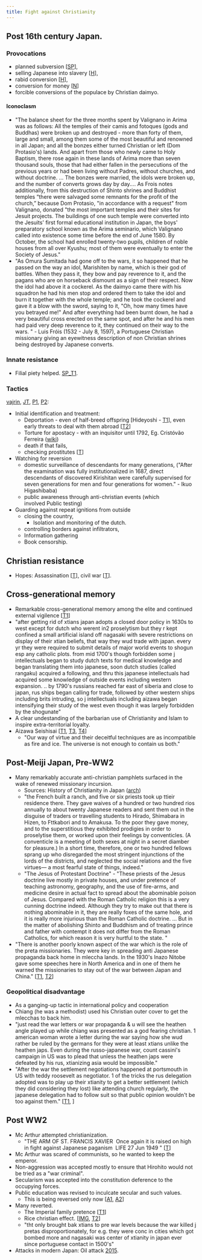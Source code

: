 ```yaml
---
title: Fight against Christianity
---
```



## Post 16th century Japan.

### Provocations
- planned subversion \[[SP](https://vajrin.wordpress.com/2014/05/18/christian-missionaries-the-vanguard-of-western-imperialism/)\], 
- selling Japanese into slavery \[[H](https://twitter.com/Rjrasva/status/585565928202629121)\], 
- rabid conversion \[[H](https://twitter.com/Rjrasva/status/585565928202629121)\], 
- conversion for money \[[N](https://twitter.com/Rjrasva/status/607506211903295488)\] 
- forcible conversions of the populace by Christian daimyo.

#### Iconoclasm
- "The balance sheet for the three months spent by Valignano in Arima was as follows: All the temples of their camis and fotoques (gods and Buddhas) were broken up and destroyed - more than forty of them, large and small, among them some of the most beautiful and renowned in all Japan; and all the bonzes either turned Christian or left (Dom Protasio's) lands. And apart from those who newly came to Holy Baptism, there rose again in these lands of Arima more than seven thousand souls, those that had either fallen in the persecutions of the previous years or had been living without Padres, without churches, and without doctrine. ... The bonzes were married, the idols were broken up, and the number of converts grows day by day.... As Frois notes additionally, from this destruction of Shinto shrines and Buddhist temples “there were salvaged some remnants for the profit of the church,” because Dom Protasio, "in accordance with a request" from Valignano, donated "the most important temples and their sites for Jesuit projects. The buildings of one such temple were converted into the Jesuits' first formal educational institution in Japan, the boys' preparatory school known as the Arima seminario, which Valignano called into existence some time before the end of June 1580. By October, the school had enrolled twenty-two pupils, children of noble houses from all over Kyushu; most of them were eventually to enter the Society of Jesus."
- "As Omura Sumitada had gone off to the wars, it so happened that he passed on the way an idol, Marishiten by name, which is their god of battles. When they pass it, they bow and pay reverence to it, and the pagans who are on horseback dismount as a sign of their respect. Now the idol had above it a cockerel. As the daimyo came there with his squadron he had his men stop and ordered them to take the idol and burn it together with the whole temple; and he took the cockerel and gave it a blow with the sword, saying to it, "Oh, how many times have you betrayed me!" And after everything had been burnt down, he had a very beautiful cross erected on the same spot, and after he and his men had paid very deep reverence to it, they continued on their way to the wars. " - Luis Fróis (1532 - July 8, 1597), a Portuguese Christian missionary giving an eyewitness description of non Christian shrines being destroyed by Japanese converts.

### Innate resistance
- Filial piety helped. [SP_T1](https://twitter.com/Rjrasva/status/607575601994702851).

### Tactics 

[vajrin](http://vajrin.wordpress.com/2014/04/18/how-japan-dealt-with-the-christian-threat/), [JT](http://www.japantimes.co.jp/news/2014/12/20/national/history/christian-missionaries-find-japan-tough-nut-crack/#.VJ92m3QQA), [P1](http://www.patheos.com/blogs/anxiousbench/2014/02/destroying-japanese-christianity/), [P2](http://www.patheos.com/blogs/anxiousbench/2014/02/denying-the-faith/):

- Initial identification and treatment:
    - Deportation - even of half-breed offspring \[Hideyoshi - [T1](https://twitter.com/Rjrasva/status/582959717594599424)\], even early threats to deal with them abroad \[[T2](https://twitter.com/Rjrasva/status/513860093784653826)\]
    - Torture for apostacy - with an inquisitor until 1792, Eg. Cristóvão Ferreira ([wiki](https://en.wikipedia.org/wiki/Crist%C3%B3v%C3%A3o_Ferreira))
    - death if that fails,
    - checking prostitutes \[[T](https://twitter.com/Rjrasva/status/604434746475728898)\]
- Watching for reversion
    - domestic surveillance of descendants for many generations, ("After the examination was fully institutionalized in 1687, direct descendants of discovered Kirishitan were carefully supervised for seven generations for men and four generations for women." - Ikuo Higashibaba)
    - public awareness through anti-christian events (which involved Public testing)
- Guarding against repeat ignitions from outside
    - closing the country,
        - Isolation and monitoring of the dutch.
    - controlling borders against infiltrators,
    - Information gathering
    - Book censorship.

## Christian resistance
- Hopes: Assassination \[[T](https://twitter.com/Rjrasva/status/583822640512692224)\], civil war \[[T](https://twitter.com/Rjrasva/status/596169847182090240)\].

## Cross-generational memory
- Remarkable cross-generational memory among the elite and continued external vigilence \[[T1](http://i.imgur.com/25I0heV.jpg)\]
- "after getting rid of xtians japan adopts a closed door policy in 1630s to west except for dutch who werent in2 proselytism but they r kept confined a small artificial island off nagasaki with severe restrictions on display of their xtian beliefs, that way they wud trade with japan. every yr they were required to submit details of major world events to shogun esp any catholic plots. from mid 1700's though forbidden some j intellectuals began to study dutch texts for medical knowledge and began translating them into japanese, soon dutch studies (called rangaku) acquired a following, and thru this japanese intellectuals had acquired some knowledge of outside events including western expansion. .. by 1790's russians reached far east of siberia and close to japan, rus ships began calling for trade, followed by other western ships including brits intruding, so j intellectuals including aizawa began intensifying their study of the west even though it was largely forbidden by the shogunate"
- A clear undestanding of the barbarian use of Christianity and Islam to inspire extra-territorial loyalty.
- Aizawa Seishisai \[[T1](https://twitter.com/Rjrasva/status/564239987659374592), [T3](https://twitter.com/Rjrasva/status/589826629486129152), [T4](https://twitter.com/Rjrasva/status/618907412196667393)\]
    - "Our way of virtue and their deceitful techniques are as incompatible as fire and ice. The universe is not enough to contain us both."

## Post-Meiji Japan, Pre-WW2
- Many remarkably accurate anti-christian pamphlets surfaced in the wake of renewed missionary incursion. 
  - Sources: History of Christianity in Japan ([arch](https://archive.org/stream/ahistorychristi00carygoog#page/n91/mode/2up))
  - "the French built a ranch, and five or six priests took up ttieir residence there. They gave waives of a hundred or two hundred rios annually to about twenty Japanese readers and sent them out in the disguise of traders or travelling students to Hirado, Shimabara in Hizen, to Fttkabori and to Amakusa. To the poor they gave money, and to the superstitious they exhibited prodigies in order to proselytise them, or worked upon their feelings by conventicles. (A conventicle is a meeting of both sexes at night in a secret diamber for pleasure.) In a short time, therefore, one or two hundred fellows sprang up who disregarded the most stringent injunctions of the lords of the districts, and neglected the social relations and the five virtues— a most fearful state of things, indeed."
  - "The Jesus of Protestant Doctrine" - "These priests of the Jesus doctrine live mostly in private houses, and under pretence of teaching astronomy, geography, and the use of fire-arms, and medicine desire in actual fact to spread about the abominable poison of Jesus. Compared with the Roman Catholic religion this is a very cunning doctrine indeed. Although they try to make out that there is nothing abominable in it, they are really foxes of the same hole, and it is really more injurious than the Roman Catholic doctrine. ... But in the matter of abolishing Shinto and Buddhism and of treating prince and father with contempt it does not differ from the Roman Catholics, for which reason it is very hurtful to the state. "
- "There is another poorly known aspect of the war which is the role of the preta missionaries. They were key in spreading anti Japanese propaganda back home in mleccha lands. In the 1930's Inazo Nitobe gave some speeches here in North America and in one of them he warned the missionaries to stay out of the war between Japan and China." \[[T1](https://twitter.com/Rjrasva/status/603679432386191360), [T2](https://twitter.com/Rjrasva/status/611913981121417216)\]

### Geopolitical disadvantage
- As a ganging-up tactic in international policy and cooperation
- Chiang (he was a methodist) used his Christian outer cover to get the mlecchas to back him.
- "just read the war letters or war propaganda & u will see the heathen angle played up while chiang was presented as a god fearing christian. 1 american woman wrote a letter during the war saying how she wud rather be ruled by the germans for they were at least xtians unlike the heathen japs. Even during the russo-japanese war, count cassini's campaign in US was to plead that unless the heathen japs were defeated by his rus, xtianizing asia would be impossible."
- "After the war the settlement negotiations happened at portsmouth in US with teddy roosevelt as negotiator. 1 of the tricks the rus delegation adopted was to play up their xtianity to get a better settlement (which they did considering they lost) like attending church regularly, the japanese delegation had to follow suit so that public opinion wouldn't be too against them." \[[T1](https://twitter.com/Rjrasva/status/482247445246537729), \]

## Post WW2
- Mc Arthur attempted christianization.
    - "THE ARM OF ST. FRANCIS XAVIER  Once again it is raised on high in fight against Japanese paganism  LIFE 27 Jun 1949 " \[[T](https://twitter.com/Rjrasva/status/462652418241478657)\]
- Mc Arthur was scared of communists, so he wanted to keep the emperor.
- Non-aggression was accepted mostly to ensure that Hirohito would not be tried as a "war criminal".
- Secularism was accepted into the constitution deference to the occupying forces.
- Public education was revised to inculcate secular and such values.
    - This is being reversed only now \[[A1](http://s24.postimg.org/yjsz4xmk5/List1.png), [A2](http://s30.postimg.org/3rfa7a55d/List1.png)\]
- Many reverted.
    - The Imperial family pretence \[[T1](https://twitter.com/Rjrasva/status/546527765479321600)\]
    - Rice christian effect. \[[IMG](http://i.imgur.com/dJFvDxp.jpg), [T2](https://twitter.com/Rjrasva/status/611913981121417216)\]
    - "tht only brought bak xtians to pre war levels because the war killed j pretas disproportionately, for e.g. they were conc in cities which got bombed more and nagasaki was center of xtianity in japan ever since portuguese contact in 1500's"
- Attacks in modern Japan: Oil attack [2015](https://throwoutyourbooks.wordpress.com/2015/06/01/japanese-christian-vandal-shrines-temples-nara-kyoto-chiba-oil/).